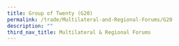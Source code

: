 ```yaml
---
title: Group of Twenty (G20)
permalink: /trade/Multilateral-and-Regional-Forums/G20
description: ""
third_nav_title: Multilateral & Regional Forums
---
```

